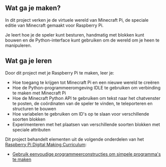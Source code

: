 ## Wat ga je maken?

In dit project verken je de virtuele wereld van Minecraft Pi, de speciale editie van Minecraft gemaakt voor Raspberry Pi.

Je leert hoe je de speler kunt besturen, handmatig met blokken kunt bouwen en de Python-interface kunt gebruiken om de wereld om je heen te manipuleren.

## Wat ga je leren

Door dit project met je Raspberry Pi te maken, leer je:

- Hoe toegang te krijgen tot Minecraft Pi en een nieuwe wereld te creëren
- Hoe de Python-programmeeromgeving IDLE te gebruiken om verbinding te maken met Minecraft Pi
- Hoe de Minecraft Python API te gebruiken om tekst naar het chatvenster te posten, de coördinaten van de speler te vinden, te teleporteren en structuren te bouwen
- Hoe variabelen te gebruiken om ID's op te slaan voor verschillende soorten blokken
- Experimenteren met het plaatsen van verschillende soorten blokken met speciale attributen

Dit project behandelt elementen uit de volgende onderdelen van het [Raspberry Pi Digital Making Curriculum](https://www.raspberrypi.org/curriculum/):

- [Gebruik eenvoudige programmeerconstructies om simpele programma's te maken](https://www.raspberrypi.org/curriculum/programming/creator)